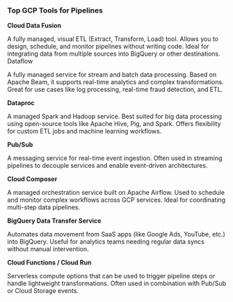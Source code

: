 ### Top GCP Tools for Pipelines

**Cloud Data Fusion**

A fully managed, visual ETL (Extract, Transform, Load) tool.
Allows you to design, schedule, and monitor pipelines without writing code.
Ideal for integrating data from multiple sources into BigQuery or other destinations.
Dataflow

A fully managed service for stream and batch data processing.
Based on Apache Beam, it supports real-time analytics and complex transformations.
Great for use cases like log processing, real-time fraud detection, and ETL.

**Dataproc**

A managed Spark and Hadoop service.
Best suited for big data processing using open-source tools like Apache Hive, Pig, and Spark.
Offers flexibility for custom ETL jobs and machine learning workflows.

**Pub/Sub**

A messaging service for real-time event ingestion.
Often used in streaming pipelines to decouple services and enable event-driven architectures.

**Cloud Composer**

A managed orchestration service built on Apache Airflow.
Used to schedule and monitor complex workflows across GCP services.
Ideal for coordinating multi-step data pipelines.

**BigQuery Data Transfer Service**

Automates data movement from SaaS apps (like Google Ads, YouTube, etc.) into BigQuery.
Useful for analytics teams needing regular data syncs without manual intervention.

**Cloud Functions / Cloud Run**

Serverless compute options that can be used to trigger pipeline steps or handle lightweight transformations.
Often used in combination with Pub/Sub or Cloud Storage events.
